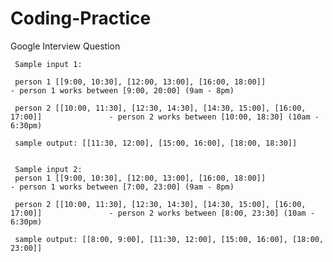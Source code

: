 # Coding-Practice
Google Interview Question


     Sample input 1:
     
     person 1 [[9:00, 10:30], [12:00, 13:00], [16:00, 18:00]]                                - person 1 works between [9:00, 20:00] (9am - 8pm)

     person 2 [[10:00, 11:30], [12:30, 14:30], [14:30, 15:00], [16:00, 17:00]]               - person 2 works between [10:00, 18:30] (10am - 6:30pm)

     sample output: [[11:30, 12:00], [15:00, 16:00], [18:00, 18:30]]


     Sample input 2:
     person 1 [[9:00, 10:30], [12:00, 13:00], [16:00, 18:00]]                                - person 1 works between [7:00, 23:00] (9am - 8pm)

     person 2 [[10:00, 11:30], [12:30, 14:30], [14:30, 15:00], [16:00, 17:00]]               - person 2 works between [8:00, 23:30] (10am - 6:30pm)

     sample output: [[8:00, 9:00], [11:30, 12:00], [15:00, 16:00], [18:00, 23:00]]



